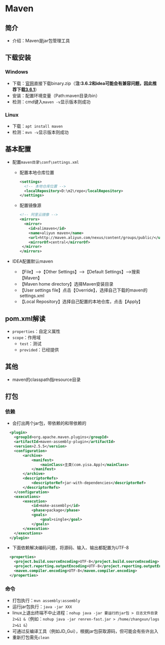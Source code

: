 # Maven

## 简介

- 介绍：Maven是jar包管理工具

## 下载安装

### Windows

- 下载：[官网](https://maven.apache.org/download.cgi)直接下载binary.zip（**注:3.6.2和idea可能会有兼容问题，因此推荐下载[3.6.1](http://apache.mirror.amaze.com.au/maven/maven-3/)**）
- 安装：配置环境变量（Path:maven目录/bin）
- 检测：cmd键入`maven -v`显示版本则成功

### Linux

- 下载：`apt install maven`
- 检测：`mvn -v`显示版本则成功

## 基本配置

- 配置`maven目录\conf\settings.xml`
  - 配置本地仓库位置

    ```xml
    <settings>
      <!-- 本地仓库位置 -->
      <localRepository>D:\m2\repo</localRepository>
    </settings>
    ```

  - 配置镜像源

    ```xml
    <!-- 阿里云镜像 -->
    <mirrors>
      <mirror>
        <id>alimaven</id>
        <name>aliyun maven</name>
        <url>http://maven.aliyun.com/nexus/content/groups/public/</url>
        <mirrorOf>central</mirrorOf>
     </mirror>
    </mirrors>
    ```

- IDEA配置默认maven
  - 【File】-->【Other Settings】-->【Default Settings】-->搜索【Maven】
  - 【Maven home directory】选择Maven安装目录
  - 【User settings file】点击【Override】，选择自己下载的maven的settings.xml
  - 【Local Repository】选择自己配置的本地仓库，点击【Apply】

## pom.xml解读

- `properties`：自定义属性
- `scope`：作用域
  - `test`：测试
  - `provided`：已经提供

## 其他

- maven的classpath指resource目录

## 打包

### 依赖

- 会打出两个jar包，带依赖的和带依赖的
  
```xml
  <plugin>
    <groupId>org.apache.maven.plugins</groupId>
    <artifactId>maven-assembly-plugin</artifactId>
    <version>2.5.5</version>
    <configuration>
        <archive>
            <manifest>
                <mainClass>主类(com.yisa.App)</mainClass>
            </manifest>
        </archive>
        <descriptorRefs>
            <descriptorRef>jar-with-dependencies</descriptorRef>
        </descriptorRefs>
    </configuration>
    <executions>
        <execution>
            <id>make-assembly</id>
            <phase>package</phase>
            <goals>
                <goal>single</goal>
            </goals>
        </execution>
    </executions>
  </plugin>
```

- 下面依赖解决编码问题，将源码、输入、输出都配置为UTF-8

```xml
  <properties>
    <project.build.sourceEncoding>UTF-8</project.build.sourceEncoding>
    <project.reporting.outputEncoding>UTF-8</project.reporting.outputEncoding>
    <maven.compiler.encoding>UTF-8</maven.compiler.encoding>
  </properties>
```

### 命令

- 打包执行：`mvn assembly:assembly`
- 运行jar包执行：`java -jar XXX`
- linux上退出终端不中止进程：`nohup java -jar 要运行的jar包 > 日志文件目录 2>&1 &`（例如：`nohup java -jar renren-fast.jar > /home/zhangxun/logs 2>&1 &`）
- 可通过反编译工具（例如JD_Gui），根据jar包获取源码，但可能会有些许出入
- 重新打包需先`clean`
